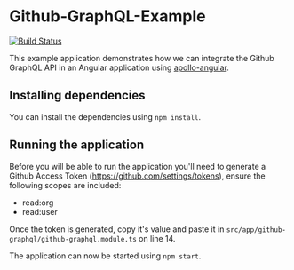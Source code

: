 # Github-GraphQL-Example

[![Build Status](https://travis-ci.org/frederikprijck/github-graphql-example.svg?branch=master)](https://travis-ci.org/frederikprijck/github-graphql-example)

This example application demonstrates how we can integrate the Github GraphQL API in an Angular application using [apollo-angular](https://github.com/apollographql/apollo-angular).

## Installing dependencies
You can install the dependencies using `npm install`.

## Running the application
Before you will be able to run the application you'll need to generate a Github Access Token (https://github.com/settings/tokens), ensure the following scopes are included:

- read:org
- read:user

Once the token is generated, copy it's value and paste it in `src/app/github-graphql/github-graphql.module.ts` on line 14.

The application can now be started using `npm start`.
